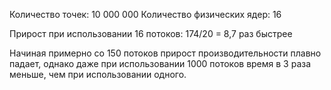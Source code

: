 Количество точек: 10 000 000
Количество физических ядер: 16

Прирост при использовании 16 потоков: 174/20 = 8,7 раз быстрее

Начиная примерно со 150 потоков прирост производительности плавно падает, однако даже при использовании 1000 потоков время в 3 раза меньше, чем при использовании одного.